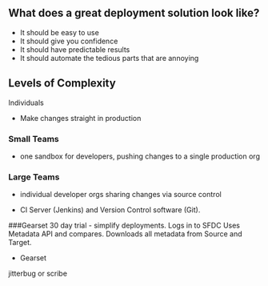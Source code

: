 ## What does a great deployment solution look like?

- It should be easy to use
- It should give you confidence
- It should have predictable results
- It should automate the tedious parts that are annoying

## Levels of Complexity
Individuals
- Make changes straight in production

### Small Teams
- one sandbox for developers, pushing changes to a single production org

### Large Teams
- individual developer orgs sharing changes via source control

- CI Server (Jenkins) and Version Control software (Git).

###Gearset
30 day trial - simplify deployments. Logs in to SFDC
Uses Metadata API and compares. Downloads all metadata from Source and Target. 

- Gearset 

jitterbug or scribe